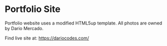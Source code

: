 # Portfolio Site

Portfolio website uses a modified HTML5up template. All photos are owned by Dario Mercado. 

Find live site at: https://dariocodes.com/